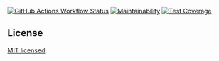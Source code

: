 [![GitHub Actions Workflow Status](https://img.shields.io/github/actions/workflow/status/jacobEAdamson/api-starter/ci.yml)](https://github.com/jacobEAdamson/api-starter/actions/workflows/ci.yml) [![Maintainability](https://api.codeclimate.com/v1/badges/60dcfae3993dbaa728cc/maintainability)](https://codeclimate.com/github/jacobEAdamson/api-starter/maintainability) [![Test Coverage](https://api.codeclimate.com/v1/badges/60dcfae3993dbaa728cc/test_coverage)](https://codeclimate.com/github/jacobEAdamson/api-starter/test_coverage)

## License

[MIT licensed](https://github.com/nestjs/nest/blob/master/LICENSE).
